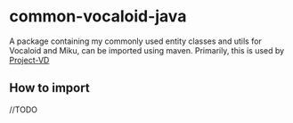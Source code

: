 # common-vocaloid-java

A package containing my commonly used entity classes and utils for Vocaloid and Miku, can be imported using maven.
Primarily, this is used by [Project-VD](https://github.com/CXwudi/Project-VD)

## How to import

//TODO

